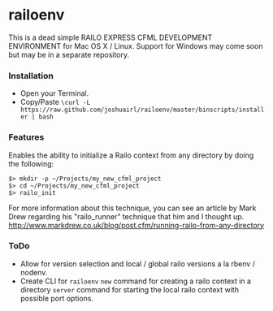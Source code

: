 railoenv
=====================
This is a dead simple RAILO EXPRESS CFML DEVELOPMENT ENVIRONMENT for Mac OS X / Linux.
Support for Windows may come soon but may be in a separate repository.

### Installation

- Open your Terminal.
- Copy/Paste `\curl -L https://raw.github.com/joshuairl/railoenv/master/binscripts/installer | bash`

### Features
Enables the ability to initialize a Railo context from any directory by doing the following:
```
$> mkdir -p ~/Projects/my_new_cfml_project
$> cd ~/Projects/my_new_cfml_project
$> railo_init
```

For more information about this technique, you can see an article by Mark Drew regarding his "railo_runner" technique that him and I thought up.
http://www.markdrew.co.uk/blog/post.cfm/running-railo-from-any-directory

### ToDo

- Allow for version selection and local / global railo versions a la rbenv / nodenv.
- Create CLI for `railoenv`
    `new` command for creating a railo context in a directory
    `server` command for starting the local railo context with possible port options.
